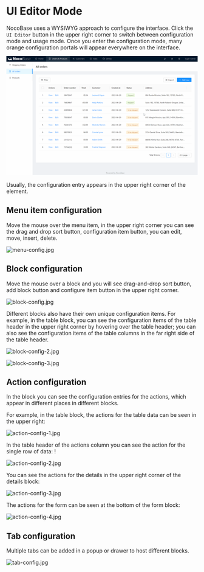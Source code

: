 # UI Editor Mode

NocoBase uses a WYSIWYG approach to configure the interface. Click the `UI Editor` button in the upper right corner to switch between configuration mode and usage mode. Once you enter the configuration mode, many orange configuration portals will appear everywhere on the interface.

![ui-editor.gif](./ui-editor-mode/ui-editor.gif)

Usually, the configuration entry appears in the upper right corner of the element.

## Menu item configuration

Move the mouse over the menu item, in the upper right corner you can see the drag and drop sort button, configuration item button, you can edit, move, insert, delete.

![menu-config.jpg](./ui-editor-mode/menu-config.jpg)

## Block configuration

Move the mouse over a block and you will see drag-and-drop sort button, add block button and configure item button in the upper right corner.

![block-config.jpg](./ui-editor-mode/block-config.jpg)

Different blocks also have their own unique configuration items. For example, in the table block, you can see the configuration items of the table header in the upper right corner by hovering over the table header; you can also see the configuration items of the table columns in the far right side of the table header.

![block-config-2.jpg](./ui-editor-mode/block-config-2.jpg)

![block-config-3.jpg](./ui-editor-mode/block-config-3.jpg)

## Action configuration

In the block you can see the configuration entries for the actions, which appear in different places in different blocks.

For example, in the table block, the actions for the table data can be seen in the upper right:

![action-config-1.jpg](./ui-editor-mode/action-config-1.jpg)

In the table header of the actions column you can see the action for the single row of data: !

![action-config-2.jpg](./ui-editor-mode/action-config-2.jpg)

You can see the actions for the details in the upper right corner of the details block:

![action-config-3.jpg](./ui-editor-mode/action-config-3.jpg)

The actions for the form can be seen at the bottom of the form block:

![action-config-4.jpg](./ui-editor-mode/action-config-4.jpg)

## Tab configuration

Multiple tabs can be added in a popup or drawer to host different blocks.

![tab-config.jpg](./ui-editor-mode/tab-config.jpg)